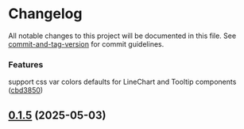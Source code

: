 # Changelog

All notable changes to this project will be documented in this file. See [commit-and-tag-version](https://github.com/absolute-version/commit-and-tag-version) for commit guidelines.

### Features
support css var colors defaults for LineChart and Tooltip components ([cbd3850](https://github.com/dennisadriaans/vue-chrts/commit/cbd3850458ae3fe1fa825cd292b6388c5a12edfb))

## [0.1.5](https://github.com/dennisadriaans/vue-chrts/compare/v0.1.4...v0.1.5) (2025-05-03)
